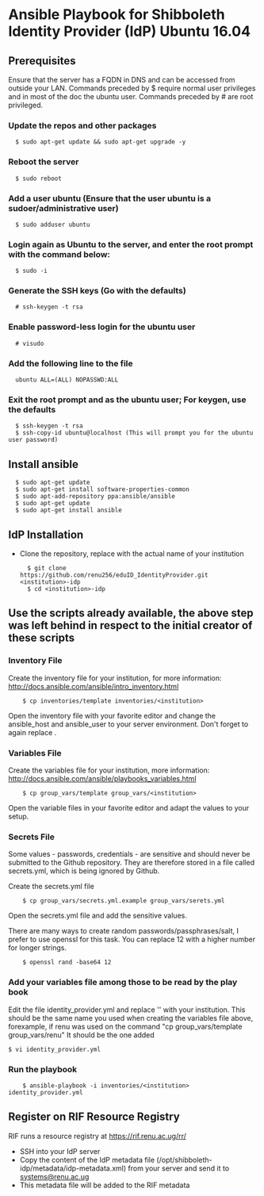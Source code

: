 # Ansible Playbook for Shibboleth Identity Provider (IdP) Ubuntu 16.04

## Prerequisites
Ensure that the server has a FQDN in DNS and can be accessed from outside your LAN.
Commands preceded by $ require normal user privileges and in most of the doc the ubuntu user.
Commands preceded by # are root privileged. 

### Update the repos and other packages
      $ sudo apt-get update && sudo apt-get upgrade -y

### Reboot the server
      $ sudo reboot

### Add a user ubuntu (Ensure that the user ubuntu is a sudoer/administrative user)
      $ sudo adduser ubuntu

### Login again as Ubuntu to the server, and enter the root prompt with the command below:

      $ sudo -i

### Generate the SSH keys (Go with the defaults)

      # ssh-keygen -t rsa

### Enable password-less login for the ubuntu user

      # visudo

### Add the following line to the file

      ubuntu ALL=(ALL) NOPASSWD:ALL

### Exit the root prompt and as the ubuntu user; For keygen, use the defaults

      $ ssh-keygen -t rsa
      $ ssh-copy-id ubuntu@localhost (This will prompt you for the ubuntu user password)


## Install ansible

      $ sudo apt-get update
      $ sudo apt-get install software-properties-common
      $ sudo apt-add-repository ppa:ansible/ansible
      $ sudo apt-get update
      $ sudo apt-get install ansible

## IdP Installation

* Clone the repository, replace <institution> with the actual name of your institution

        $ git clone  https://github.com/renu256/eduID_IdentityProvider.git <institution>-idp
        $ cd <institution>-idp

##  Use the scripts already available, the above step was left behind in respect to the initial creator of these scripts

### Inventory File

Create the inventory file for your institution, for more information: http://docs.ansible.com/ansible/intro_inventory.html

        $ cp inventories/template inventories/<institution>

Open the inventory file with your favorite editor and change the ansible_host and ansible_user to your server environment. Don't forget to again replace <institution>.

### Variables File

Create the variables file for your institution, more information: http://docs.ansible.com/ansible/playbooks_variables.html

        $ cp group_vars/template group_vars/<institution>

Open the variable files in your favorite editor and adapt the values to your setup.


### Secrets File

Some values - passwords, credentials - are sensitive and should never be submitted to the Github repository. They are therefore stored in a file called secrets.yml, which is being ignored by Github.

Create the secrets.yml file

        $ cp group_vars/secrets.yml.example group_vars/serets.yml

Open the secrets.yml file and add the sensitive values.

There are many ways to create random passwords/passphrases/salt, I prefer to use openssl for this task. You can replace 12 with a higher number for longer strings.

        $ openssl rand -base64 12

### Add your variables file among those to be read by the play book

Edit the file identity_provider.yml and replace '<institution>' with your institution. This should be the same name you used when creating the variables file above, 
forexample, if renu was used on the command "cp group_vars/template  group_vars/renu" It should be the one added
	
	$ vi identity_provider.yml

### Run the playbook

        $ ansible-playbook -i inventories/<institution> identity_provider.yml



## Register on RIF Resource Registry

RIF runs a resource registry at https://rif.renu.ac.ug/rr/

* SSH into your IdP server
* Copy the content of the IdP metadata file (/opt/shibboleth-idp/metadata/idp-metadata.xml) from your server and send it to systems@renu.ac.ug
* This metadata file will be added to the RIF metadata
